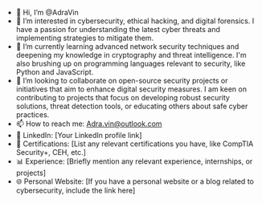 - 👋 Hi, I’m @AdraVin
- 👀 I’m interested in cybersecurity, ethical hacking, and digital forensics. I have a passion for understanding the latest cyber threats and implementing strategies to mitigate them.
- 🌱 I’m currently learning advanced network security techniques and deepening my knowledge in cryptography and threat intelligence. I'm also brushing up on programming languages relevant to security, like Python and JavaScript.
- 💞️ I’m looking to collaborate on open-source security projects or initiatives that aim to enhance digital security measures. I am keen on contributing to projects that focus on developing robust security solutions, threat detection tools, or educating others about safe cyber practices.
- 📫 How to reach me: Adra.vin@outlook.com
- 🔗 LinkedIn: [Your LinkedIn profile link]
- 📜 Certifications: [List any relevant certifications you have, like CompTIA Security+, CEH, etc.]
- 📊 Experience: [Briefly mention any relevant experience, internships, or projects]
- 🌐 Personal Website: [If you have a personal website or a blog related to cybersecurity, include the link here]
